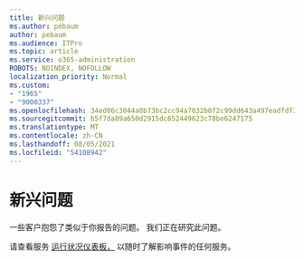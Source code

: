 ```yaml
---
title: 新兴问题
ms.author: pebaum
author: pebaum
ms.audience: ITPro
ms.topic: article
ms.service: o365-administration
ROBOTS: NOINDEX, NOFOLLOW
localization_priority: Normal
ms.custom:
- "1965"
- "9000337"
ms.openlocfilehash: 34ed86c3044a0b73bc2cc94a7032b8f2c99dd643a497eadfdf3b26172c1200df
ms.sourcegitcommit: b5f7da89a650d2915dc652449623c78be6247175
ms.translationtype: MT
ms.contentlocale: zh-CN
ms.lasthandoff: 08/05/2021
ms.locfileid: "54108942"
---
```

# <a name="emerging-issue"></a>新兴问题

一些客户抱怨了类似于你报告的问题。 我们正在研究此问题。

请查看服务 [运行状况仪表板，](https://admin.microsoft.com/adminportal/home#/servicehealth) 以随时了解影响事件的任何服务。